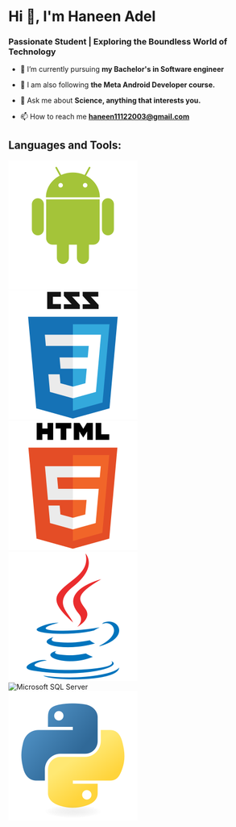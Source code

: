 # Hi 👋, I'm Haneen Adel
### Passionate Student | Exploring the Boundless World of Technology

- 🔭 I’m currently pursuing **my Bachelor's in Software engineer**

- 🔭 I am also following **the Meta Android Developer course.**

- 💬 Ask me about **Science, anything that interests you.**

- 📫 How to reach me **[haneen11122003@gmail.com](mailto:haneen11122003@gmail.com)**

## Languages and Tools:
![Android](https://raw.githubusercontent.com/devicons/devicon/master/icons/android/android-original-wordmark.svg)  
![CSS3](https://raw.githubusercontent.com/devicons/devicon/master/icons/css3/css3-original-wordmark.svg)  
![HTML5](https://raw.githubusercontent.com/devicons/devicon/master/icons/html5/html5-original-wordmark.svg)  
![Java](https://raw.githubusercontent.com/devicons/devicon/master/icons/java/java-original.svg)  
![Microsoft SQL Server](https://www.svgrepo.com/show/303229/microsoft-sql-server-logo.svg)  
![Python](https://raw.githubusercontent.com/devicons/devicon/master/icons/python/python-original.svg) 
